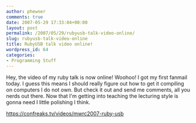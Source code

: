 ```yaml
---
author: phewner
comments: true
date: 2007-05-29 17:33:04+00:00
layout: post
permalink: /2007/05/29/rubyusb-talk-video-online/
slug: rubyusb-talk-video-online
title: RubyUSB talk video online!
wordpress_id: 64
categories:
- Programming Stuff
---
```


Hey, the video of my ruby talk is now online!  Woohoo!  I got my first fanmail today.  I guess this means I should really figure out how to get it compiling on computers I do not own.  But check it out and send me comments, all you nerds out there.  Now that I'm getting into teaching the lecturing style is gonna need I little polishing I think.

https://confreaks.tv/videos/mwrc2007-ruby-usb
